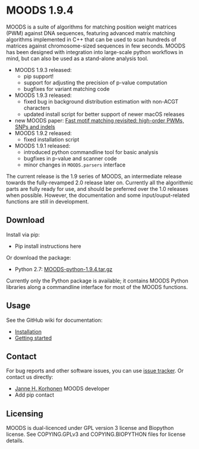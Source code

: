 MOODS 1.9.4
===========

MOODS is a suite of algorithms for matching position weight matrices (PWM) against DNA sequences, featuring advanced matrix matching algorithms implemented in C++ that can be used to scan hundreds of matrices against chromosome-sized sequences in few seconds. MOODS has been designed with integration into large-scale python workflows in mind, but can also be used as a stand-alone analysis tool.

 * MOODS 1.9.3 released:
   * pip support!
   * support for adjusting the precision of p-value computation
   * bugfixes for variant matching code
 * MOODS 1.9.3 released:
   * fixed bug in background distribution estimation with non-ACGT characters
   * updated install script for better support of newer macOS releases
 * new MOODS paper: [Fast motif matching revisited: high-order PWMs, SNPs and indels](https://doi.org/10.1093/bioinformatics/btw683)
 * MOODS 1.9.2 released:
   * fixed installation script
 * MOODS 1.9.1 released:
   * introduced python commandline tool for basic analysis
   * bugfixes in p-value and scanner code
   * minor changes in `MOODS.parsers` interface

The current release is the 1.9 series of MOODS, an intermediate release towards the fully-revamped 2.0 release later on. Currently all the algorithmic parts are fully ready for use, and should be preferred over the 1.0 releases when possible. However, the documentation and some input/ouput-related functions are still in development.

Download
--------

Install via pip:

 * Pip install instructions here 

Or download the package:

 * Python 2.7: [MOODS-python-1.9.4.tar.gz](https://github.com/jhkorhonen/MOODS/releases/download/v1.9.4/MOODS-python-1.9.4.tar.gz)

Currently only the Python package is available; it contains MOODS Python libraries along a commandline interface for most of the MOODS functions.


Usage
-----

See the GitHub wiki for documentation:

 * [Installation](https://github.com/jhkorhonen/MOODS/wiki/Installation)
 * [Getting started](https://github.com/jhkorhonen/MOODS/wiki/Getting-started)


Contact
-------

For bug reports and other software issues, you can use [issue tracker](https://github.com/jhkorhonen/MOODS/issues). Or contact us directly:

 * [Janne H. Korhonen](https://users.aalto.fi/~korhonj2/) MOODS developer
 * Add pip contact
 
Licensing
---------

MOODS is dual-licenced under GPL version 3 license and Biopython license. See COPYING.GPLv3 and COPYING.BIOPYTHON files for license details.
